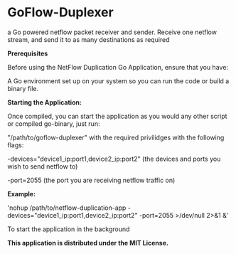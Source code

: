 # GoFlow-Duplexer
a Go powered netflow packet receiver and sender. Receive one netflow stream, and send it to as many destinations as required


**Prerequisites**



Before using the NetFlow Duplication Go Application, ensure that you have:


A Go environment set up on your system so you can run the code or build a binary file.



**Starting the Application:**



Once compiled, you can start the application as you would any other script or compiled go-binary, just run:



"/path/to/goflow-duplexer" with the required privilidges with the following flags:


-devices="device1_ip:port1,device2_ip:port2" (the devices and ports you wish to send netflow to) 



-port=2055 (the port you are receiving netflow traffic on)



**Example:**



'nohup /path/to/netflow-duplication-app -devices="device1_ip:port1,device2_ip:port2" -port=2055 >/dev/null 2>&1 &'


To start the application in the background



**This application is distributed under the MIT License.**
 
